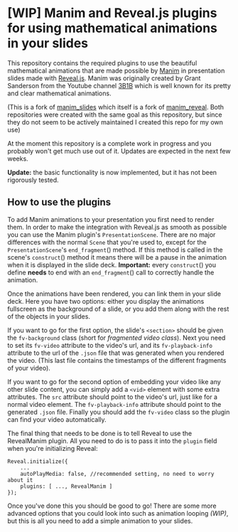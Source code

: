 # [WIP] Manim and Reveal.js plugins for using mathematical animations in your slides

This repository contains the required plugins to use the beautiful mathematical animations that are made possible by [Manim](https://www.manim.community) in presentation slides made with [Reveal.js](https://github.com/hakimel/reveal.js). Manim was originally created by Grant Sanderson from the Youtube channel [3B1B](https://www.youtube.com/c/3blue1brown) which is well known for its pretty and clear mathematical animations.

(This is a fork of [manim_slides](https://github.com/chubbc/manim_slides) which itself is a fork of [manim_reveal](https://github.com/anjandn/manim_reveal). Both repositories were created with the same goal as this repository, but since they do not seem to be actively maintained I created this repo for my own use)

At the moment this repository is a complete work in progress and you probably won't get much use out of it. Updates are expected in the next few weeks.

**Update:** the basic functionality is now implemented, but it has not been rigorously tested.

## How to use the plugins

To add Manim animations to your presentation you first need to render them. In order to make the integration with Reveal.js as smooth as possible you can use the Manim plugin's `PresentationScene`. There are no major differences with the normal `Scene` that you're used to, except for the `PresentationScene`'s `end_fragment`() method. If this method is called in the scene's `construct`() method it means there will be a pause in the animation when it is displayed in the slide deck. **Important:** every `construct`() you define **needs** to end with an `end_fragment`() call to correctly handle the animation.

Once the animations have been rendered, you can link them in your slide deck. Here you have two options: either you display the animations fullscreen as the background of a slide, or you add them along with the rest of the objects in your slides.

If you want to go for the first option, the slide's `<section>` should be given the `fv-background` class (short for *fragmented video class*). Next you need to set its `fv-video` attribute to the video's url, and its `fv-playback-info` attribute to the url of the `.json` file that was generated when you rendered the video. (This last file contains the timestamps of the different fragments of your video).

If you want to go for the second option of embedding your video like any other slide content, you can simply add a `<vid>` element with some extra attributes. The `src` attribute should point to the video's url, just like for a normal video element. The `fv-playback-info` attribute should point to the generated `.json` file. Finally you should add the `fv-video` class so the plugin can find your video automatically.

The final thing that needs to be done is to tell Reveal to use the RevealManim plugin. All you need to do is to pass it into the `plugin` field when you're initializing Reveal: 

```
Reveal.initialize({
    ...
    autoPlayMedia: false, //recommended setting, no need to worry about it
    plugins: [ ..., RevealManim ]
});
```

Once you've done this you should be good to go! There are some more advanced options that you could look into such as animation looping *(WIP)*, but this is all you need to add a simple animation to your slides.